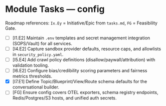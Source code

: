 # Module Tasks — config

Roadmap references: `Ix.Ey` = Initiative/Epic from `tasks.md`, `FG` = Feasibility Gate.

- [ ] [I1.E2] Maintain `.env` templates and secret management integration (SOPS/Vault) for all services.
- [ ] [I4.E2] Capture sandbox provider defaults, resource caps, and allowlists in `security_policy.yaml`.
- [ ] [I5.E4] Add crawl policy definitions (disallow/paywall/attribution) with validation tooling.
- [ ] [I6.E2] Configure bias/credibility scoring parameters and fairness metrics thresholds.
- [x] [I7.E1] Define Topic/Blueprint/View/Route schema defaults for the conversational builder.
- [ ] [FG] Ensure config covers OTEL exporters, schema registry endpoints, Redis/Postgres/S3 hosts, and unified auth secrets.
